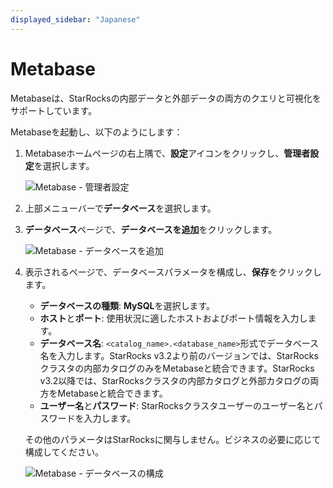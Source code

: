 ```yaml
---
displayed_sidebar: "Japanese"
---
```


# Metabase

Metabaseは、StarRocksの内部データと外部データの両方のクエリと可視化をサポートしています。

Metabaseを起動し、以下のようにします：

1. Metabaseホームページの右上隅で、**設定**アイコンをクリックし、**管理者設定**を選択します。

   ![Metabase - 管理者設定](../../assets/Metabase/Metabase_1.png)

2. 上部メニューバーで**データベース**を選択します。

3. **データベース**ページで、**データベースを追加**をクリックします。

   ![Metabase - データベースを追加](../../assets/Metabase/Metabase_2.png)

4. 表示されるページで、データベースパラメータを構成し、**保存**をクリックします。

   - **データベースの種類**: **MySQL**を選択します。
   - **ホスト**と**ポート**: 使用状況に適したホストおよびポート情報を入力します。
   - **データベース名**: `<catalog_name>.<database_name>`形式でデータベース名を入力します。StarRocks v3.2より前のバージョンでは、StarRocksクラスタの内部カタログのみをMetabaseと統合できます。StarRocks v3.2以降では、StarRocksクラスタの内部カタログと外部カタログの両方をMetabaseと統合できます。
   - **ユーザー名**と**パスワード**: StarRocksクラスタユーザーのユーザー名とパスワードを入力します。

   その他のパラメータはStarRocksに関与しません。ビジネスの必要に応じて構成してください。

   ![Metabase - データベースの構成](../../assets/Metabase/Metabase_3.png)